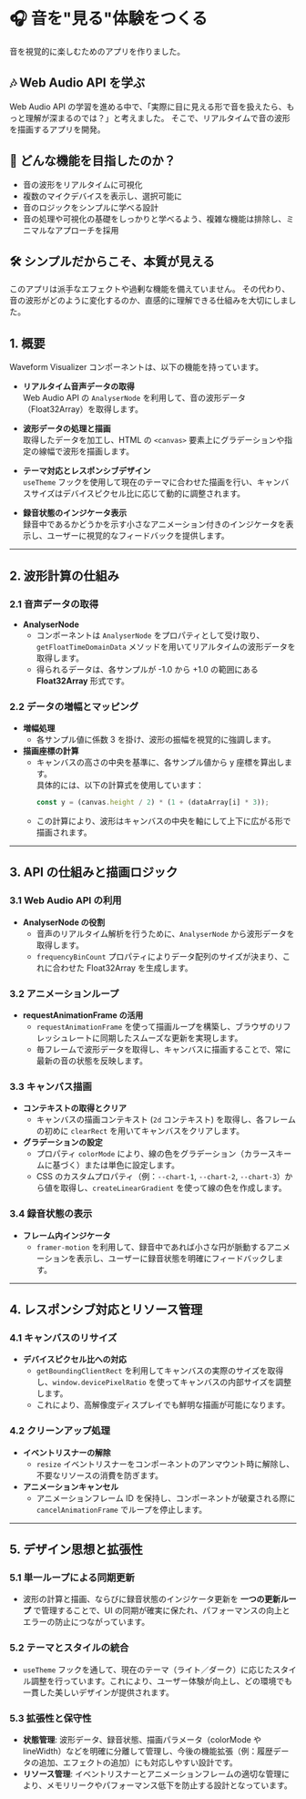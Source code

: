 # 🎧 音を"見る"体験をつくる

音を視覚的に楽しむためのアプリを作りました。

## 🎶 Web Audio API を学ぶ

Web Audio API の学習を進める中で、「実際に目に見える形で音を扱えたら、もっと理解が深まるのでは？」と考えました。
そこで、リアルタイムで音の波形を描画するアプリを開発。

## 🎤 どんな機能を目指したのか？

 - 音の波形をリアルタイムに可視化
 - 複数のマイクデバイスを表示し、選択可能に
 - 音のロジックをシンプルに学べる設計
 - 音の処理や可視化の基礎をしっかりと学べるよう、複雑な機能は排除し、ミニマルなアプローチを採用

## 🛠 シンプルだからこそ、本質が見える

このアプリは派手なエフェクトや過剰な機能を備えていません。
その代わり、音の波形がどのように変化するのか、直感的に理解できる仕組みを大切にしました。

## 1. 概要

Waveform Visualizer コンポーネントは、以下の機能を持っています。

- **リアルタイム音声データの取得**  
  Web Audio API の `AnalyserNode` を利用して、音の波形データ（Float32Array）を取得します。

- **波形データの処理と描画**  
  取得したデータを加工し、HTML の `<canvas>` 要素上にグラデーションや指定の線幅で波形を描画します。

- **テーマ対応とレスポンシブデザイン**  
  `useTheme` フックを使用して現在のテーマに合わせた描画を行い、キャンバスサイズはデバイスピクセル比に応じて動的に調整されます。

- **録音状態のインジケータ表示**  
  録音中であるかどうかを示す小さなアニメーション付きのインジケータを表示し、ユーザーに視覚的なフィードバックを提供します。

---

## 2. 波形計算の仕組み

### 2.1 音声データの取得
- **AnalyserNode**  
  - コンポーネントは `AnalyserNode` をプロパティとして受け取り、`getFloatTimeDomainData` メソッドを用いてリアルタイムの波形データを取得します。
  - 得られるデータは、各サンプルが -1.0 から +1.0 の範囲にある **Float32Array** 形式です。

### 2.2 データの増幅とマッピング
- **増幅処理**  
  - 各サンプル値に係数 3 を掛け、波形の振幅を視覚的に強調します。
- **描画座標の計算**  
  - キャンバスの高さの中央を基準に、各サンプル値から y 座標を算出します。  
    具体的には、以下の計算式を使用しています：
    ```js
    const y = (canvas.height / 2) * (1 + (dataArray[i] * 3));
    ```
  - この計算により、波形はキャンバスの中央を軸にして上下に広がる形で描画されます。

---

## 3. API の仕組みと描画ロジック

### 3.1 Web Audio API の利用
- **AnalyserNode の役割**  
  - 音声のリアルタイム解析を行うために、`AnalyserNode` から波形データを取得します。
  - `frequencyBinCount` プロパティによりデータ配列のサイズが決まり、これに合わせた Float32Array を生成します。

### 3.2 アニメーションループ
- **requestAnimationFrame の活用**  
  - `requestAnimationFrame` を使って描画ループを構築し、ブラウザのリフレッシュレートに同期したスムーズな更新を実現します。
  - 毎フレームで波形データを取得し、キャンバスに描画することで、常に最新の音の状態を反映します。

### 3.3 キャンバス描画
- **コンテキストの取得とクリア**  
  - キャンバスの描画コンテキスト (`2d` コンテキスト) を取得し、各フレームの初めに `clearRect` を用いてキャンバスをクリアします。
- **グラデーションの設定**  
  - プロパティ `colorMode` により、線の色をグラデーション（カラースキームに基づく）または単色に設定します。
  - CSS のカスタムプロパティ（例：`--chart-1`, `--chart-2`, `--chart-3`）から値を取得し、`createLinearGradient` を使って線の色を作成します。

### 3.4 録音状態の表示
- **フレーム内インジケータ**  
  - `framer-motion` を利用して、録音中であれば小さな円が脈動するアニメーションを表示し、ユーザーに録音状態を明確にフィードバックします。

---

## 4. レスポンシブ対応とリソース管理

### 4.1 キャンバスのリサイズ
- **デバイスピクセル比への対応**  
  - `getBoundingClientRect` を利用してキャンバスの実際のサイズを取得し、`window.devicePixelRatio` を使ってキャンバスの内部サイズを調整します。
  - これにより、高解像度ディスプレイでも鮮明な描画が可能になります。

### 4.2 クリーンアップ処理
- **イベントリスナーの解除**  
  - `resize` イベントリスナーをコンポーネントのアンマウント時に解除し、不要なリソースの消費を防ぎます。
- **アニメーションキャンセル**  
  - アニメーションフレーム ID を保持し、コンポーネントが破棄される際に `cancelAnimationFrame` でループを停止します。

---

## 5. デザイン思想と拡張性

### 5.1 単一ループによる同期更新
- 波形の計算と描画、ならびに録音状態のインジケータ更新を **一つの更新ループ** で管理することで、UI の同期が確実に保たれ、パフォーマンスの向上とエラーの防止につながっています。

### 5.2 テーマとスタイルの統合
- `useTheme` フックを通して、現在のテーマ（ライト／ダーク）に応じたスタイル調整を行っています。これにより、ユーザー体験が向上し、どの環境でも一貫した美しいデザインが提供されます。

### 5.3 拡張性と保守性
- **状態管理**: 波形データ、録音状態、描画パラメータ（colorMode や lineWidth）などを明確に分離して管理し、今後の機能拡張（例：履歴データの追加、エフェクトの追加）にも対応しやすい設計です。
- **リソース管理**: イベントリスナーとアニメーションフレームの適切な管理により、メモリリークやパフォーマンス低下を防止する設計となっています。

